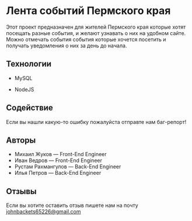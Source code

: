# Лента событий Пермского края

Этот проект предназначен для жителей Пермского края которые хотят посещать разные события, и желают узнавать о них на удобном сайте. Можно отмечать события события которые хочется посетить и получать уведомления о них за день до начала.


## Технологии

- MySQL

- NodeJS


## Содействие

Если вы нашли какую-то ошибку пожалуйста отправте нам баг-репорт!




## Авторы

- Михаил Жуков — Front-End Engineer
- Иван Ведров — Front-End Engineer
- Рустам Рахмангулов — Back-End Engineer
- Илья Петров — Back-End Engineer
## Отзывы

Если вы хотите оставить отзыв пишете нам на почту johnbackets65226@gmail.com

